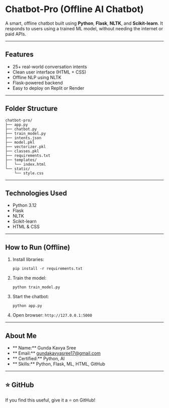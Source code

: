 #  Chatbot-Pro (Offline AI Chatbot)

A smart, offline chatbot built using **Python**, **Flask**, **NLTK**, and **Scikit-learn**. It responds to users using a trained ML model, without needing the internet or paid APIs.

---

##  Features

- 25+ real-world conversation intents
- Clean user interface (HTML + CSS)
- Offline NLP using NLTK
- Flask-powered backend
- Easy to deploy on Replit or Render

---

##  Folder Structure

```
chatbot-pro/
├── app.py
├── chatbot.py
├── train_model.py
├── intents.json
├── model.pkl
├── vectorizer.pkl
├── classes.pkl
├── requirements.txt
├── templates/
│   └── index.html
└── static/
    └── style.css
```

---

##  Technologies Used

- Python 3.12
- Flask
- NLTK
- Scikit-learn
- HTML & CSS

---

##  How to Run (Offline)

1. Install libraries:
   ```
   pip install -r requirements.txt
   ```

2. Train the model:
   ```
   python train_model.py
   ```

3. Start the chatbot:
   ```
   python app.py
   ```

4. Open browser: `http://127.0.0.1:5000`

---

##  About Me

- ** Name:** Gunda Kavya Sree  
- ** Email:** gundakavyasree17@gmail.com  
- ** Certified:** Python, AI  
- ** Skills:** Python, Flask, ML, HTML, GitHub

---

## ⭐ GitHub

If you find this useful, give it a ⭐ on GitHub!



